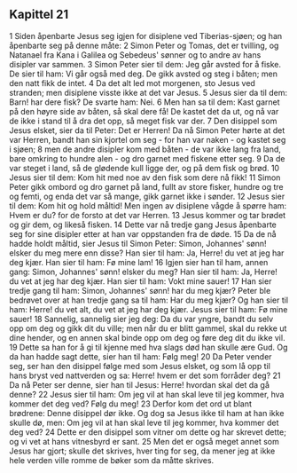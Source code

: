 ## Kapittel 21

1 Siden åpenbarte Jesus seg igjen for disiplene ved Tiberias-sjøen; og han åpenbarte seg på denne måte:
2 Simon Peter og Tomas, det er tvilling, og Natanael fra Kana i Galilea og Sebedeus' sønner og to andre av hans disipler var sammen.
3 Simon Peter sier til dem: Jeg går avsted for å fiske. De sier til ham: Vi går også med deg. De gikk avsted og steg i båten; men den natt fikk de intet.
4 Da det alt led mot morgenen, sto Jesus ved stranden; men disiplene visste ikke at det var Jesus.
5 Jesus sier da til dem: Barn! har dere fisk? De svarte ham: Nei.
6 Men han sa til dem: Kast garnet på den høyre side av båten, så skal dere få! De kastet det da ut, og nå var de ikke i stand til å dra det opp, så meget fisk var der.
7 Den disippel som Jesus elsket, sier da til Peter: Det er Herren! Da nå Simon Peter hørte at det var Herren, bandt han sin kjortel om seg - for han var naken - og kastet seg i sjøen;
8 men de andre disipler kom med båten - de var ikke lang fra land, bare omkring to hundre alen - og dro garnet med fiskene etter seg.
9 Da de var steget i land, så de glødende kull ligge der, og på dem fisk og brød.
10 Jesus sier til dem: Kom hit med noe av den fisk som dere nå fikk!
11 Simon Peter gikk ombord og dro garnet på land, fullt av store fisker, hundre og tre og femti, og enda det var så mange, gikk garnet ikke i sønder.
12 Jesus sier til dem: Kom hit og hold måltid! Men ingen av disiplene vågde å spørre ham: Hvem er du? for de forsto at det var Herren.
13 Jesus kommer og tar brødet og gir dem, og likeså fisken.
14 Dette var nå tredje gang Jesus åpenbarte seg for sine disipler etter at han var oppstanden fra de døde.
15 Da de nå hadde holdt måltid, sier Jesus til Simon Peter: Simon, Johannes' sønn! elsker du meg mere enn disse? Han sier til ham: Ja, Herre! du vet at jeg har deg kjær. Han sier til ham: Fø mine lam!
16 Igjen sier han til ham, annen gang: Simon, Johannes' sønn! elsker du meg? Han sier til ham: Ja, Herre! du vet at jeg har deg kjær. Han sier til ham: Vokt mine sauer!
17 Han sier tredje gang til ham: Simon, Johannes' sønn! har du meg kjær? Peter ble bedrøvet over at han tredje gang sa til ham: Har du meg kjær? Og han sier til ham: Herre! du vet alt, du vet at jeg har deg kjær. Jesus sier til ham: Fø mine sauer!
18 Sannelig, sannelig sier jeg deg: Da du var yngre, bandt du selv opp om deg og gikk dit du ville; men når du er blitt gammel, skal du rekke ut dine hender, og en annen skal binde opp om deg og føre deg dit du ikke vil.
19 Dette sa han for å gi til kjenne med hva slags død han skulle ære Gud. Og da han hadde sagt dette, sier han til ham: Følg meg!
20 Da Peter vender seg, ser han den disippel følge med som Jesus elsket, og som lå opp til hans bryst ved nattverden og sa: Herre! hvem er det som forråder deg?
21 Da nå Peter ser denne, sier han til Jesus: Herre! hvordan skal det da gå denne?
22 Jesus sier til ham: Om jeg vil at han skal leve til jeg kommer, hva kommer det deg ved? Følg du meg!
23 Derfor kom det ord ut blant brødrene: Denne disippel dør ikke. Og dog sa Jesus ikke til ham at han ikke skulle dø, men: Om jeg vil at han skal leve til jeg kommer, hva kommer det deg ved?
24 Dette er den disippel som vitner om dette og har skrevet dette; og vi vet at hans vitnesbyrd er sant.
25 Men det er også meget annet som Jesus har gjort; skulle det skrives, hver ting for seg, da mener jeg at ikke hele verden ville romme de bøker som da måtte skrives.
